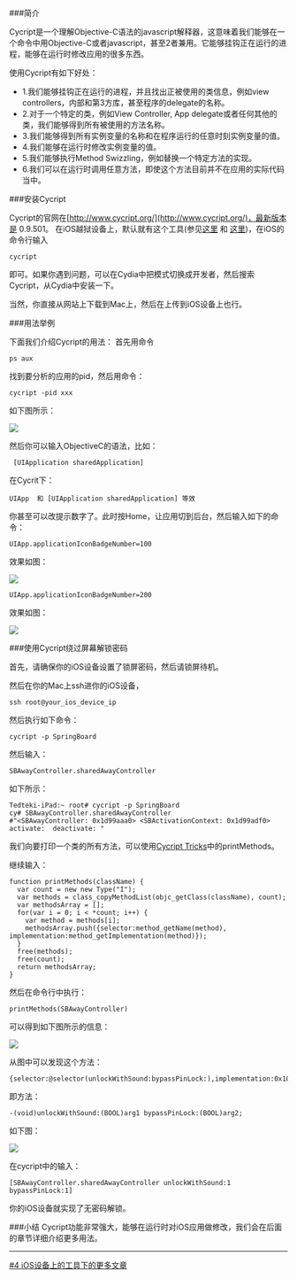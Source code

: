 ###简介

Cycript是一个理解Objective-C语法的javascript解释器，这意味着我们能够在一个命令中用Objective-C或者javascript，甚至2者兼用。它能够挂钩正在运行的进程，能够在运行时修改应用的很多东西。

使用Cycript有如下好处：

- 1.我们能够挂钩正在运行的进程，并且找出正被使用的类信息，例如view controllers，内部和第3方库，甚至程序的delegate的名称。
- 2.对于一个特定的类，例如View Controller, App delegate或者任何其他的类，我们能够得到所有被使用的方法名称。
- 3.我们能够得到所有实例变量的名称和在程序运行的任意时刻实例变量的值。
- 4.我们能够在运行时修改实例变量的值。
- 5.我们能够执行Method Swizzling，例如替换一个特定方法的实现。
- 6.我们可以在运行时调用任意方法，即使这个方法目前并不在应用的实际代码当中。


###安装Cycript

Cycript的官网在[http://www.cycript.org/](http://www.cycript.org/)，最新版本是 0.9.501。
在iOS越狱设备上，默认就有这个工具(参见[这里](http://0oneo.me/blog/2014/03/02/how-to-install-cycript/) 和 [这里](http://www.cycript.org/manual/))，在iOS的命令行输入

    cycript
    
即可。如果你遇到问题，可以在Cydia中把模式切换成开发者，然后搜索Cycript，从Cydia中安装一下。

当然，你直接从网站上下载到Mac上，然后在上传到iOS设备上也行。

###用法举例

下面我们介绍Cycript的用法：
首先用命令

    ps aux

找到要分析的应用的pid，然后用命令：

    cycript -pid xxx
    
如下图所示：

 ![](https://farm3.staticflickr.com/2910/14309553565_bf64140d65_b.jpg)
 
 然后你可以输入ObjectiveC的语法，比如：
 
     [UIApplication sharedApplication]
     
 在Cycrit下：
 
    UIApp  和 [UIApplication sharedApplication] 等效
 
 你甚至可以改提示数字了。此时按Home，让应用切到后台，然后输入如下的命令：
 
    UIApp.applicationIconBadgeNumber=100
    
效果如图：

 ![](https://farm3.staticflickr.com/2932/14122939350_30d84e7b51_z.jpg)
 
    UIApp.applicationIconBadgeNumber=200
 
 效果如图：
 
 ![](https://farm6.staticflickr.com/5561/14307682412_61e8739d7b_z.jpg)
 


###使用Cycript绕过屏幕解锁密码

首先，请确保你的iOS设备设置了锁屏密码，然后请锁屏待机。

然后在你的Mac上ssh进你的iOS设备，

    ssh root@your_ios_device_ip
    
然后执行如下命令：

    cycript -p SpringBoard
    
然后输入：

    SBAwayController.sharedAwayController

如下所示：

    Tedteki-iPad:~ root# cycript -p SpringBoard
    cy# SBAwayController.sharedAwayController
    #"<SBAwayController: 0x1d99aaa0> <SBActivationContext: 0x1d99adf0> activate:  deactivate: "

我们向要打印一个类的所有方法，可以使用[Cycript Tricks](http://iphonedevwiki.net/index.php/Cycript_Tricks)中的printMethods。

继续输入：


    function printMethods(className) {
      var count = new new Type("I");
      var methods = class_copyMethodList(objc_getClass(className), count);
      var methodsArray = [];
      for(var i = 0; i < *count; i++) {
        var method = methods[i];
        methodsArray.push({selector:method_getName(method), implementation:method_getImplementation(method)});
      }
      free(methods);
      free(count);
      return methodsArray;
    }

然后在命令行中执行：

    printMethods(SBAwayController)
    
可以得到如下图所示的信息：

![](https://farm3.staticflickr.com/2916/14336421343_797ecf9c30_b.jpg)

从图中可以发现这个方法：

    {selector:@selector(unlockWithSound:bypassPinLock:),implementation:0x10d6e9}


即方法：
   
    -(void)unlockWithSound:(BOOL)arg1 bypassPinLock:(BOOL)arg2;

如下图：

![](https://farm4.staticflickr.com/3806/14315613644_1657deb4ee_b.jpg)

在cycript中的输入：

   
    [SBAwayController.sharedAwayController unlockWithSound:1 bypassPinLock:1]
    
 你的iOS设备就实现了无密码解锁。


###小结
Cycript功能非常强大，能够在运行时对iOS应用做修改，我们会在后面的章节详细介绍更多用法。
   

***
[#4 iOS设备上的工具下的更多文章](http://security.ios-wiki.com/issue-4/)
